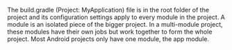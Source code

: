 The build.gradle (Project: MyApplication) file is in the root folder of the project and its configuration settings apply to every module in the project. A module is an isolated piece of the bigger project. In a multi-module project, these modules have their own jobs but work together to form the whole project. Most Android projects only have one module, the app module.
